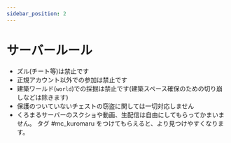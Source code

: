 ```yaml
---
sidebar_position: 2
---
```


# サーバールール

- ズル(チート等)は禁止です
- 正規アカウント以外での参加は禁止です
- 建築ワールド(```world```)での採掘は禁止です(建築スペース確保のための切り崩しなどは除きます)
- 保護のついていないチェストの窃盗に関しては一切対応しません  
- くろまるサーバーのスクショや動画、生配信は自由にしてもらってかまいません。 タグ #mc_kuromaru をつけてもらえると、より見つけやすくなります。
